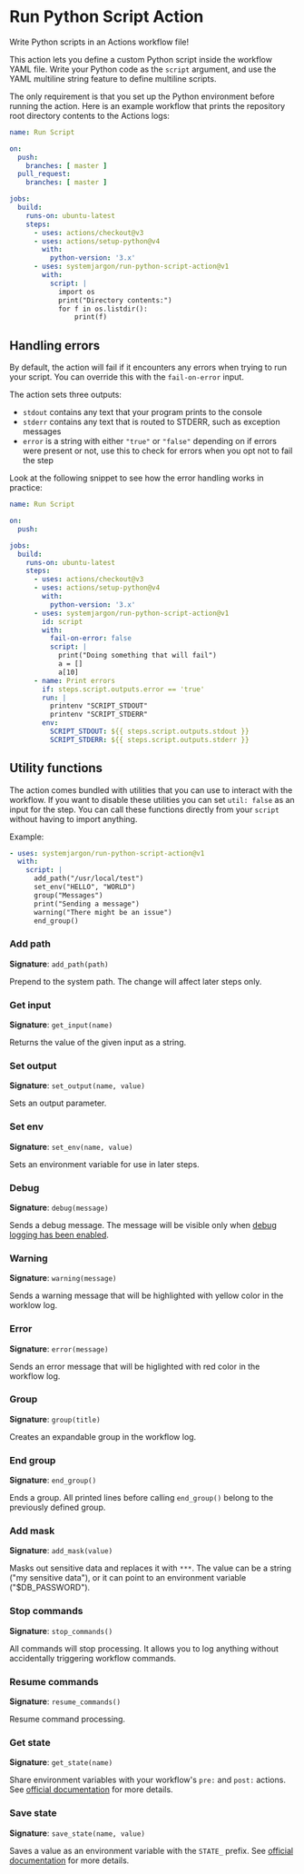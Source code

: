 # Run Python Script Action

Write Python scripts in an Actions workflow file!

This action lets you define a custom Python script inside the workflow YAML file. Write your Python code as the `script` argument, and use the YAML multiline string feature to define multiline scripts.

The only requirement is that you set up the Python environment before running the action. Here is an example workflow that prints the repository root directory contents to the Actions logs:

```yaml
name: Run Script

on:
  push:
    branches: [ master ]
  pull_request:
    branches: [ master ]

jobs:
  build:
    runs-on: ubuntu-latest
    steps:
      - uses: actions/checkout@v3
      - uses: actions/setup-python@v4
        with:
          python-version: '3.x'
      - uses: systemjargon/run-python-script-action@v1
        with:
          script: |
            import os
            print("Directory contents:")
            for f in os.listdir():
                print(f)
```

## Handling errors

By default, the action will fail if it encounters any errors when trying to run your script. You can override this with the `fail-on-error` input.

The action sets three outputs:

- `stdout` contains any text that your program prints to the console
- `stderr` contains any text that is routed to STDERR, such as exception messages
- `error` is a string with either `"true"` or `"false"` depending on if errors were present or not, use this to check for errors when you opt not to fail the step

Look at the following snippet to see how the error handling works in practice:

```yaml
name: Run Script

on:
  push:

jobs:
  build:
    runs-on: ubuntu-latest
    steps:
      - uses: actions/checkout@v3
      - uses: actions/setup-python@v4
        with:
          python-version: '3.x'
      - uses: systemjargon/run-python-script-action@v1
        id: script
        with:
          fail-on-error: false
          script: |
            print("Doing something that will fail")
            a = []
            a[10]
      - name: Print errors
        if: steps.script.outputs.error == 'true'
        run: |
          printenv "SCRIPT_STDOUT"
          printenv "SCRIPT_STDERR"
        env:
          SCRIPT_STDOUT: ${{ steps.script.outputs.stdout }}
          SCRIPT_STDERR: ${{ steps.script.outputs.stderr }} 
```

## Utility functions

The action comes bundled with utilities that you can use to interact with the workflow. If you want to disable these utilities you can set `util: false` as an input for the step. You can call these functions directly from your `script` without having to import anything.

Example:

```yaml
- uses: systemjargon/run-python-script-action@v1
  with:
    script: |
      add_path("/usr/local/test")
      set_env("HELLO", "WORLD")
      group("Messages")
      print("Sending a message")
      warning("There might be an issue")
      end_group()
```

### Add path

**Signature**: `add_path(path)`

Prepend to the system path. The change will affect later steps only.

### Get input

**Signature**: `get_input(name)`

Returns the value of the given input as a string.

### Set output

**Signature**: `set_output(name, value)`

Sets an output parameter.

### Set env

**Signature**: `set_env(name, value)`

Sets an environment variable for use in later steps.

### Debug

**Signature**: `debug(message)`

Sends a debug message. The message will be visible only when [debug logging has been enabled](https://docs.github.com/en/actions/managing-workflow-runs/enabling-debug-logging).

### Warning

**Signature**: `warning(message)`

Sends a warning message that will be highlighted with yellow color in the worklow log.

### Error

**Signature**: `error(message)`

Sends an error message that will be higlighted with red color in the workflow log.

### Group

**Signature**: `group(title)`

Creates an expandable group in the workflow log.

### End group

**Signature**: `end_group()`

Ends a group. All printed lines before calling `end_group()` belong to the previously defined group.

### Add mask

**Signature**: `add_mask(value)`

Masks out sensitive data and replaces it with `***`. The value can be a string ("my sensitive data"), or it can point to an environment variable ("$DB_PASSWORD").

### Stop commands

**Signature**: `stop_commands()`

All commands will stop processing. It allows you to log anything without accidentally triggering workflow commands.

### Resume commands

**Signature**: `resume_commands()`

Resume command processing.

### Get state

**Signature**: `get_state(name)`

Share environment variables with your workflow's `pre:` and `post:` actions. See [official documentation](https://docs.github.com/en/actions/reference/workflow-commands-for-github-actions#sending-values-to-the-pre-and-post-actions) for more details.

### Save state

**Signature**: `save_state(name, value)`

Saves a value as an environment variable with the `STATE_` prefix. See [official documentation](https://docs.github.com/en/actions/reference/workflow-commands-for-github-actions#sending-values-to-the-pre-and-post-actions) for more details.
